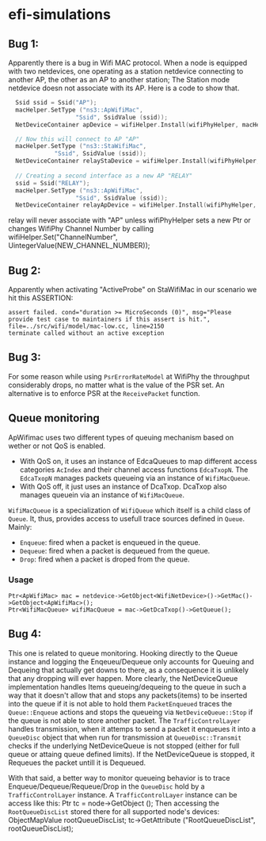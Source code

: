 # efi-simulations

## Bug 1:
Apparently there is a bug in Wifi MAC protocol. When a node is equipped with two netdevices, one operating as a station netdevice connecting to another AP, the other as an AP to another station; The Station mode netdevice doesn not associate with its AP.
Here is a code to show that.

```cpp
  Ssid ssid = Ssid("AP");
  macHelper.SetType ("ns3::ApWifiMac",
                   "Ssid", SsidValue (ssid));
  NetDeviceContainer apDevice = wifiHelper.Install(wifiPhyHelper, macHelper, ap);

  // Now this will connect to AP "AP"
  macHelper.SetType ("ns3::StaWifiMac",
		     "Ssid", SsidValue (ssid));
  NetDeviceContainer relayStaDevice = wifiHelper.Install(wifiPhyHelper, macHelper, relay);
  
  // Creating a second interface as a new AP "RELAY"
  ssid = Ssid("RELAY");
  macHelper.SetType ("ns3::ApWifiMac",
                   "Ssid", SsidValue (ssid));
  NetDeviceContainer relayApDevice = wifiHelper.Install(wifiPhyHelper, macHelper, relay);
```

relay will never associate with "AP" unless wifiPhyHelper sets a new Ptr<Channel> or changes WifiPhy Channel Number by calling wifiHelper.Set("ChannelNumber", UintegerValue(NEW_CHANNEL_NUMBER));

## Bug 2:
Apparently when activating "ActiveProbe" on StaWifiMac in our scenario we hit this ASSERTION:

```
assert failed. cond="duration >= MicroSeconds (0)", msg="Please provide test case to maintainers if this assert is hit.", file=../src/wifi/model/mac-low.cc, line=2150
terminate called without an active exception
```
## Bug 3:
For some reason while using ```PsrErrorRateModel``` at WifiPhy the throughput considerably drops, no matter what is the value of the PSR set.
An alternative is to enforce PSR at the ```ReceivePacket``` function.

## Queue monitoring
ApWifimac uses two different types of queuing mechanism based on wether or not QoS is enabled.
* With QoS on, it uses an instance of EdcaQueues to map different access categories ```AcIndex``` and their channel access functions ```EdcaTxopN```. The ```EdcaTxopN``` manages packets queueing via an instance of ```WifiMacQueue```.
* With QoS off, it just uses an instance of DcaTxop. DcaTxop also manages queuein via an instance of ```WifiMacQueue```.

```WifiMacQueue``` is a specialization of ```WifiQueue``` which itself is a child class of ```Queue```. It, thus, provides access to usefull trace sources defined in ```Queue```. Mainly:
- ```Enqueue```: fired when a packet is enqueued in the queue.
- ```Dequeue```: fired when a packet is dequeued from the queue.
- ```Drop```: fired when a packet is droped from the queue.

### Usage
```
Ptr<ApWifiMac> mac = netdevice->GetObject<WifiNetDevice>()->GetMac()->GetObject<ApWifiMac>();
Ptr<WifiMacQueue> wifiMacQueue = mac->GetDcaTxop()->GetQueue();
```

## Bug 4:
This one is related to queue monitoring.
Hooking directly to the Queue<Item> instance and logging the Enqeueu/Dequeue only accounts for Queuing and Dequeing that actually get downs to there, as a consequence it is unlikely that any dropping will ever happen. More clearly, the NetDeviceQueue implementation handles Items queueing/dequeing to the queue in such a way that it doesn't allow that and stops any packets(items) to be inserted into the queue if it is not able to hold them
```PacketEnqueued``` traces the ```Queue::Enqueue``` actions and stops the queueing via ```NetDeviceQueue::Stop``` if the queue is not able to store another packet.
The ```TrafficControlLayer``` handles transmission, when it attemps to send a packet it enqueues it into a ```QueueDisc``` object that when run for transmission at ```QueueDisc::Transmit``` checks if the underlying NetDeviceQueue is not stopped (either for full queue or attaing queue defined limits). If the NetDeviceQueue is stopped, it Requeues the packet untill it is Dequeued.

With that said, a better way to monitor queueing behavior is to trace Enqueue/Dequeue/Requeue/Drop in the ```QueueDisc``` hold by a ```TrafficControlLayer``` instance.
A ```TrafficControlLayer``` instance can be access like this:
Ptr<TrafficControlLayer> tc = node->GetObject<TrafficControlLayer> ();
Then accessing the ```RootQueueDiscList``` stored there for all supported node's devices:
ObjectMapValue rootQueueDiscList;
tc->GetAttribute ("RootQueueDiscList", rootQueueDiscList);

